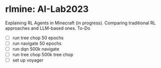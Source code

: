 # rlmine: AI-Lab2023
Explaining RL Agents in Minecraft (in progress). Comparing traditional RL approaches and LLM-based ones. 
To-Do
- [ ] run tree chop 50 epochs
- [ ] run navigate 50 epochs
- [ ] run dqn 500k navigate
- [ ] run tree chop 500k tree chop
- [ ] set up voyager